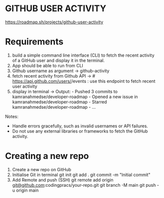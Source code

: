 # GITHUB USER ACTIVITY 
https://roadmap.sh/projects/github-user-activity

# Requirements
1. build a simple command line interface (CLI) to fetch the recent activity of a GitHub user and display it in the terminal.
2. App should be able to run from CLI
3. Github username as argument
    -> github-activity <username>
4. fetch recent activity from Github API
    -> # https://api.github.com/users/<username>/events : use this endpoint to fetch recent user activity
5. display in terminal
    -> Output:
        - Pushed 3 commits to kamranahmedse/developer-roadmap
        - Opened a new issue in kamranahmedse/developer-roadmap
        - Starred kamranahmedse/developer-roadmap
        - ...


Notes:
- Handle errors gracefully, such as invalid usernames or API failures.
- Do not use any external libraries or frameworks to fetch the GitHub activity.


# Creating a new repo
1. Create a new repo on GitHub
2. Initialise Git in terminal
    git init
    git add .
    git commit -m "Initial commit"
3. Add Remote and push (SSH)
    git remote add origin git@github.com:codingpracs/your-repo.git
    git branch -M main
    git push -u origin main